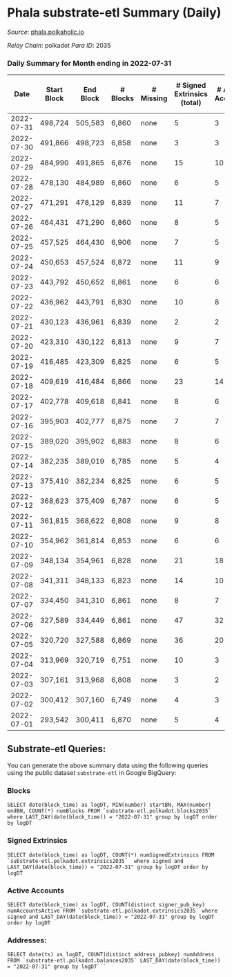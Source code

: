 # Phala substrate-etl Summary (Daily)

_Source_: [phala.polkaholic.io](https://phala.polkaholic.io)

*Relay Chain*: polkadot
*Para ID*: 2035



### Daily Summary for Month ending in 2022-07-31


| Date | Start Block | End Block | # Blocks | # Missing | # Signed Extrinsics (total) | # Active Accounts | # Addresses with Balances | # Events | # Transfers | # XCM Transfers In | # XCM Transfers Out |
| ---- | ----------- | --------- | -------- | --------- | --------------------------- | ----------------- | ------------------------- | -------- | ----------- | ------------------ | ------------------- |
| 2022-07-31 | 498,724 | 505,583 | 6,860 | none  | 5 | 3 | 2,507 | 13,753 | 1 ($18.58) |   |   |
| 2022-07-30 | 491,866 | 498,723 | 6,858 | none  | 3 | 3 | 2,506 | 13,739 |   |   |   |
| 2022-07-29 | 484,990 | 491,865 | 6,876 | none  | 15 | 10 | 2,506 | 13,837 |   |   |   |
| 2022-07-28 | 478,130 | 484,989 | 6,860 | none  | 6 | 5 | 2,506 | 13,757 |   |   |   |
| 2022-07-27 | 471,291 | 478,129 | 6,839 | none  | 11 | 7 | 2,506 | 13,742 | 2 ($0.24) |   |   |
| 2022-07-26 | 464,431 | 471,290 | 6,860 | none  | 8 | 5 | 2,504 | 13,766 | 2 ($4.52) |   |   |
| 2022-07-25 | 457,525 | 464,430 | 6,906 | none  | 7 | 5 | 2,504 | 13,854 | 1 ($1.18) |   |   |
| 2022-07-24 | 450,653 | 457,524 | 6,872 | none  | 11 | 9 | 2,503 | 13,811 | 4 ($3.80) |   |   |
| 2022-07-23 | 443,792 | 450,652 | 6,861 | none  | 6 | 6 | 2,501 | 13,759 |   |   |   |
| 2022-07-22 | 436,962 | 443,791 | 6,830 | none  | 10 | 8 | 2,501 | 13,721 | 4 ($13.63) |   |   |
| 2022-07-21 | 430,123 | 436,961 | 6,839 | none  | 2 | 2 | 2,500 | 13,696 |   |   |   |
| 2022-07-20 | 423,310 | 430,122 | 6,813 | none  | 9 | 7 | 2,500 | 13,678 | 2 ($16.79) |   |   |
| 2022-07-19 | 416,485 | 423,309 | 6,825 | none  | 6 | 5 | 2,498 | 13,687 | 1 ($0.63) |   |   |
| 2022-07-18 | 409,619 | 416,484 | 6,866 | none  | 23 | 14 | 2,498 | 13,851 | 2 ($9.81) |   |   |
| 2022-07-17 | 402,778 | 409,618 | 6,841 | none  | 8 | 6 | 2,496 | 13,728 |   |   |   |
| 2022-07-16 | 395,903 | 402,777 | 6,875 | none  | 7 | 7 | 2,496 | 13,793 |   |   |   |
| 2022-07-15 | 389,020 | 395,902 | 6,883 | none  | 8 | 6 | 2,496 | 13,813 | 2 ($6.64) |   |   |
| 2022-07-14 | 382,235 | 389,019 | 6,785 | none  | 5 | 4 | 2,494 | 13,601 |   |   |   |
| 2022-07-13 | 375,410 | 382,234 | 6,825 | none  | 6 | 5 | 2,494 | 13,692 | 1 ($134.74) |   |   |
| 2022-07-12 | 368,623 | 375,409 | 6,787 | none  | 6 | 5 | 2,493 | 13,615 | 2 ($13.02) |   |   |
| 2022-07-11 | 361,815 | 368,622 | 6,808 | none  | 9 | 8 | 2,491 | 13,670 | 1 ($8.32) |   |   |
| 2022-07-10 | 354,962 | 361,814 | 6,853 | none  | 6 | 6 | 2,490 | 13,743 |   |   |   |
| 2022-07-09 | 348,134 | 354,961 | 6,828 | none  | 21 | 18 | 2,490 | 13,777 | 4 ($4.49) |   |   |
| 2022-07-08 | 341,311 | 348,133 | 6,823 | none  | 14 | 10 | 2,486 | 13,725 | 1 ($0.11) |   |   |
| 2022-07-07 | 334,450 | 341,310 | 6,861 | none  | 8 | 7 | 2,485 | 13,772 | 1 ($86.14) |   |   |
| 2022-07-06 | 327,589 | 334,449 | 6,861 | none  | 47 | 32 | 2,484 | 13,970 | 11 ($349.98) |   |   |
| 2022-07-05 | 320,720 | 327,588 | 6,869 | none  | 36 | 20 | 2,479 | 13,936 | 10 ($7.26) |   |   |
| 2022-07-04 | 313,969 | 320,719 | 6,751 | none  | 10 | 3 | 2,472 | 13,564 | 7 ($5.50) |   |   |
| 2022-07-03 | 307,161 | 313,968 | 6,808 | none  | 3 | 2 | 2,469 | 13,639 |   |   |   |
| 2022-07-02 | 300,412 | 307,160 | 6,749 | none  | 4 | 3 | 2,469 | 13,532 | 3 ($167.17) |   |   |
| 2022-07-01 | 293,542 | 300,411 | 6,870 | none  | 5 | 4 | 2,466 | 13,779 |   |   |   |

## Substrate-etl Queries:
You can generate the above summary data using the following queries using the public dataset `substrate-etl` in Google BigQuery:


### Blocks
```
SELECT date(block_time) as logDT, MIN(number) startBN, MAX(number) endBN, COUNT(*) numBlocks FROM `substrate-etl.polkadot.blocks2035`  where LAST_DAY(date(block_time)) = "2022-07-31" group by logDT order by logDT
```


### Signed Extrinsics
```
SELECT date(block_time) as logDT, COUNT(*) numSignedExtrinsics FROM `substrate-etl.polkadot.extrinsics2035`  where signed and LAST_DAY(date(block_time)) = "2022-07-31" group by logDT order by logDT
```


### Active Accounts
```
SELECT date(block_time) as logDT, COUNT(distinct signer_pub_key) numAccountsActive FROM `substrate-etl.polkadot.extrinsics2035` where signed and LAST_DAY(date(block_time)) = "2022-07-31" group by logDT order by logDT
```


### Addresses:
```
SELECT date(ts) as logDT, COUNT(distinct address_pubkey) numAddress FROM `substrate-etl.polkadot.balances2035` LAST_DAY(date(block_time)) = "2022-07-31" group by logDT```

